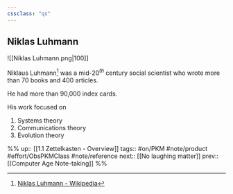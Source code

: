 ```yaml
---
cssclass: "qs"
---
```

## Niklas Luhmann

![[Niklas Luhmann.png|100]]

Niklaus Luhmann[^Nick] was a mid-20$^{th}$ century social scientist who wrote more than 70 books and 400 articles.

He had more than 90,000 index cards.

His work focused on 
1. Systems theory
2. Communications theory
3. Evolution theory

[^Nick]: [Niklas Luhmann - Wikipedia](https://en.wikipedia.org/wiki/Niklas_Luhmann)

%%
up:: [[1.1 Zettelkasten - Overview]]
tags:: #on/PKM #note/product #effort/ObsPKMClass #note/reference 
next:: [[No laughing matter]]
prev:: [[Computer Age Note-taking]]
%%
